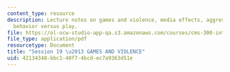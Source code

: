 ```yaml
---
content_type: resource
description: Lecture notes on games and violence, media effects, aggression, and aggressive
  behavior versus play.
file: https://ol-ocw-studio-app-qa.s3.amazonaws.com/courses/cms-300-introduction-to-videogame-studies-fall-2011/42134348bbc140f74bcdec7a9363d51e_MITCMS_300F11_session_19.pdf
file_type: application/pdf
resourcetype: Document
title: "Session 19 \u2013 GAMES AND VIOLENCE"
uid: 42134348-bbc1-40f7-4bcd-ec7a9363d51e
---
```

